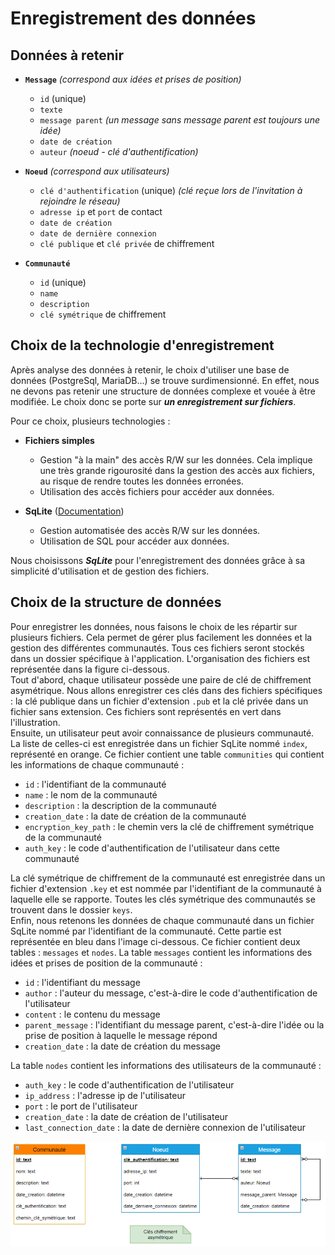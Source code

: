 # Enregistrement des données

## Données à retenir

- **`Message`** *(correspond aux idées et prises de position)*
  - `id` (unique)
  - `texte`
  - `message parent` *(un message sans message parent est toujours une idée)*
  - `date de création`
  - `auteur` *(noeud - clé d'authentification)*


- **`Noeud`** *(correspond aux utilisateurs)*
  - `clé d'authentification` (unique) *(clé reçue lors de l'invitation à rejoindre le réseau)*
  - `adresse ip` et `port` de contact
  - `date de création`
  - `date de dernière connexion`
  - `clé publique` et `clé privée` de chiffrement

- **`Communauté`**
  - `id` (unique)
  - `name`
  - `description`
  - `clé symétrique` de chiffrement


## Choix de la technologie d'enregistrement

Après analyse des données à retenir, le choix d'utiliser une base de données (PostgreSql, MariaDB...) se trouve surdimensionné.
En effet, nous ne devons pas retenir une structure de données complexe et vouée à être modifiée.
Le choix donc se porte sur ***un enregistrement sur fichiers***.

Pour ce choix, plusieurs technologies :
- **Fichiers simples**
  - Gestion "à la main" des accès R/W sur les données. Cela implique une très grande rigourosité dans la gestion des accès aux fichiers, au risque de rendre toutes les données erronées.
  - Utilisation des accès fichiers pour accéder aux données.

- **SqLite**  ([Documentation](https://www.sqlite.org/index.html))
  - Gestion automatisée des accès R/W sur les données.
  - Utilisation de SQL pour accéder aux données.

Nous choisissons ***SqLite*** pour l'enregistrement des données grâce à sa simplicité d'utilisation et de gestion des fichiers.


## Choix de la structure de données
Pour enregistrer les données, nous faisons le choix de les répartir sur plusieurs fichiers. Cela permet de gérer plus facilement les données et la gestion des différentes communautés. Tous ces fichiers seront stockés dans un dossier spécifique à l'application. L'organisation des fichiers est représentée dans la figure ci-dessous.   
Tout d'abord, chaque utilisateur possède une paire de clé de chiffrement asymétrique. Nous allons enregistrer ces clés dans des fichiers spécifiques : la clé publique dans un fichier d'extension `.pub` et la clé privée dans un fichier sans extension. Ces fichiers sont représentés en vert dans l'illustration.   
Ensuite, un utilisateur peut avoir connaissance de plusieurs communauté. La liste de celles-ci est enregistrée dans un fichier SqLite nommé `index`, représenté en orange. Ce fichier contient une table `communities` qui contient les informations de chaque communauté :
- `id` : l'identifiant de la communauté
- `name` : le nom de la communauté
- `description` : la description de la communauté
- `creation_date` : la date de création de la communauté
- `encryption_key_path` : le chemin vers la clé de chiffrement symétrique de la communauté
- `auth_key` : le code d'authentification de l'utilisateur dans cette communauté

La clé symétrique de chiffrement de la communauté est enregistrée dans un fichier d'extension `.key` et est nommée par l'identifiant de la communauté à laquelle elle se rapporte. Toutes les clés symétrique des communautés se trouvent dans le dossier `keys`.   
Enfin, nous retenons les données de chaque communauté dans un fichier SqLite nommé par l'identifiant de la communauté. Cette partie est représentée en bleu dans l'image ci-dessous. Ce fichier contient deux tables : `messages` et `nodes`. La table `messages` contient les informations des idées et prises de position de la communauté :
- `id` : l'identifiant du message
- `author` : l'auteur du message, c'est-à-dire le code d'authentification de l'utilisateur
- `content` : le contenu du message
- `parent_message` : l'identifiant du message parent, c'est-à-dire l'idée ou la prise de position à laquelle le message répond
- `creation_date` : la date de création du message

La table `nodes` contient les informations des utilisateurs de la communauté :
- `auth_key` : le code d'authentification de l'utilisateur
- `ip_address` : l'adresse ip de l'utilisateur
- `port` : le port de l'utilisateur
- `creation_date` : la date de création de l'utilisateur
- `last_connection_date` : la date de dernière connexion de l'utilisateur

![Schéma conceptuel de la structure des données](data-structure.png)
